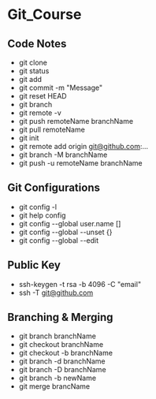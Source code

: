 # Git_Course

## Code Notes
- git clone
- git status
- git add
- git commit -m "Message"
- git reset HEAD
- git branch
- git remote -v
- git push remoteName branchName
- git pull remoteName
- git init
- git remote add origin git@github.com:...
- git branch -M branchName
- git push -u remoteName branchName

## Git Configurations
- git config -l
- git help  config
- git config --global user.name []
- git config --global --unset {}
- git config --global --edit

## Public Key
- ssh-keygen -t rsa -b 4096 -C "email"
- ssh -T git@github.com

## Branching & Merging
- git branch branchName
- git checkout branchName
- git checkout -b branchName
- git branch -d branchName
- git branch -D branchName
- git branch -b newName
- git merge brancName
